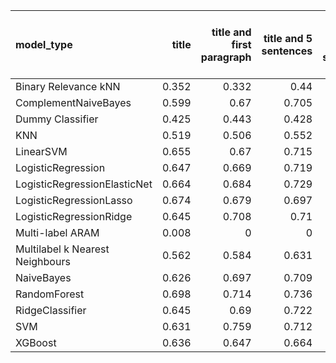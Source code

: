 | model_type                      |   title |   title and first paragraph |   title and 5 sentences |   title and 10 sentences | title and first sentence each paragraph   |   raw text |
|:--------------------------------|--------:|----------------------------:|------------------------:|-------------------------:|:------------------------------------------|-----------:|
| Binary Relevance kNN            |   0.352 |                       0.332 |                   0.44  |                    0.389 | 0.392                                     |      0.607 |
| ComplementNaiveBayes            |   0.599 |                       0.67  |                   0.705 |                    0.715 | 0.736                                     |      0.751 |
| Dummy Classifier                |   0.425 |                       0.443 |                   0.428 |                    0.46  | 0.418                                     |      0.426 |
| KNN                             |   0.519 |                       0.506 |                   0.552 |                    0.456 | 0.365                                     |      0.668 |
| LinearSVM                       |   0.655 |                       0.67  |                   0.715 |                    0.709 | 0.720                                     |      0.731 |
| LogisticRegression              |   0.647 |                       0.669 |                   0.719 |                    0.736 | 0.723                                     |      0.751 |
| LogisticRegressionElasticNet    |   0.664 |                       0.684 |                   0.729 |                    0.721 | 0.731                                     |      0.77  |
| LogisticRegressionLasso         |   0.674 |                       0.679 |                   0.697 |                    0.685 | 0.702                                     |      0.714 |
| LogisticRegressionRidge         |   0.645 |                       0.708 |                   0.71  |                    0.737 | 0.737                                     |      0.761 |
| Multi-label ARAM                |   0.008 |                       0     |                   0     |                    0     | 0                                         |      0     |
| Multilabel k Nearest Neighbours |   0.562 |                       0.584 |                   0.631 |                    0.583 | 0.614                                     |      0.677 |
| NaiveBayes                      |   0.626 |                       0.697 |                   0.709 |                    0.701 | 0.698                                     |      0.707 |
| RandomForest                    |   0.698 |                       0.714 |                   0.736 |                    0.788 | **0.808**                                 |      0.749 |
| RidgeClassifier                 |   0.645 |                       0.69  |                   0.722 |                    0.72  | 0.721                                     |      0.748 |
| SVM                             |   0.631 |                       0.759 |                   0.712 |                    0.644 | 0.699                                     |      0.719 |
| XGBoost                         |   0.636 |                       0.647 |                   0.664 |                    0.717 | 0.707                                     |      0.696 |